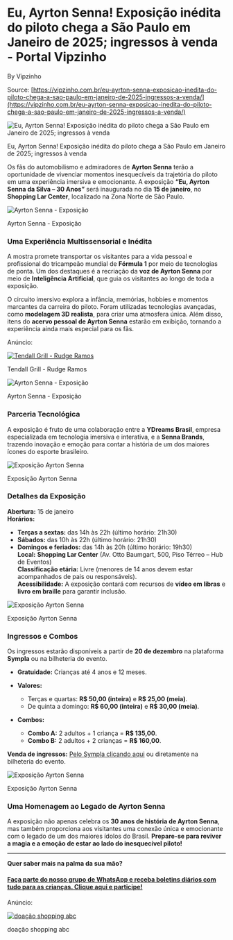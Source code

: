 # Eu, Ayrton Senna! Exposição inédita do piloto chega a São Paulo em Janeiro de 2025; ingressos à venda - Portal Vipzinho

By Vipzinho

Source: [https://vipzinho.com.br/eu-ayrton-senna-exposicao-inedita-do-piloto-chega-a-sao-paulo-em-janeiro-de-2025-ingressos-a-venda/](https://vipzinho.com.br/eu-ayrton-senna-exposicao-inedita-do-piloto-chega-a-sao-paulo-em-janeiro-de-2025-ingressos-a-venda/)

![Eu, Ayrton Senna! Exposição inédita do piloto chega a São Paulo em Janeiro de 2025; ingressos à venda](https://vipzinho.com.br/wp-content/uploads/2024/12/ayrtonsenna07-750x465.jpg)

Eu, Ayrton Senna! Exposição inédita do piloto chega a São Paulo em Janeiro de 2025; ingressos à venda

Os fãs do automobilismo e admiradores de __Ayrton Senna__ terão a oportunidade de vivenciar momentos inesquecíveis da trajetória do piloto em uma experiência imersiva e emocionante. A exposição __“Eu, Ayrton Senna da Silva – 30 Anos”__ será inaugurada no dia __15 de janeiro__, no __Shopping Lar Center__, localizado na Zona Norte de São Paulo.

![Ayrton Senna - Exposição](https://vipzinho.com.br/wp-content/uploads/2024/12/ayrtonsenna06.jpg)

Ayrton Senna - Exposição

### __Uma Experiência Multissensorial e Inédita__

A mostra promete transportar os visitantes para a vida pessoal e profissional do tricampeão mundial de __Fórmula 1__ por meio de tecnologias de ponta. Um dos destaques é a recriação da __voz de Ayrton Senna__ por meio de __Inteligência Artificial__, que guia os visitantes ao longo de toda a exposição.

O circuito imersivo explora a infância, memórias, hobbies e momentos marcantes da carreira do piloto. Foram utilizadas tecnologias avançadas, como __modelagem 3D realista__, para criar uma atmosfera única. Além disso, itens do __acervo pessoal de Ayrton Senna__ estarão em exibição, tornando a experiência ainda mais especial para os fãs.

Anúncio:

[![Tendall Grill - Rudge Ramos](https://vipzinho.com.br/wp-content/uploads/2024/02/tendallgrill-banner.jpg)](https://vipzinho.com.br/whats-tendallsbc)

Tendall Grill - Rudge Ramos

![Ayrton Senna - Exposição](https://vipzinho.com.br/wp-content/uploads/2024/12/ayrtonsenna04.jpg)

Ayrton Senna - Exposição

### __Parceria Tecnológica__

A exposição é fruto de uma colaboração entre a __YDreams Brasil__, empresa especializada em tecnologia imersiva e interativa, e a __Senna Brands__, trazendo inovação e emoção para contar a história de um dos maiores ícones do esporte brasileiro.

![Exposição Ayrton Senna](https://vipzinho.com.br/wp-content/uploads/2024/10/exposenna03.jpeg)

Exposição Ayrton Senna

### __Detalhes da Exposição__

__Abertura:__ 15 de janeiro\
__Horários:__

*   __Terças a sextas:__ das 14h às 22h (último horário: 21h30)
*   __Sábados:__ das 10h às 22h (último horário: 21h30)
*   __Domingos e feriados:__ das 14h às 20h (último horário: 19h30)\
    __Local:__ __Shopping Lar Center__ (Av. Otto Baumgart, 500, Piso Térreo – Hub de Eventos)\
    __Classificação etária:__ Livre (menores de 14 anos devem estar acompanhados de pais ou responsáveis).\
    __Acessibilidade:__ A exposição contará com recursos de __vídeo em libras__ e __livro em braille__ para garantir inclusão.

![Exposição Ayrton Senna](https://vipzinho.com.br/wp-content/uploads/2024/10/exposenna02-e1729332737141.jpeg)

Exposição Ayrton Senna

### __Ingressos e Combos__

Os ingressos estarão disponíveis a partir de __20 de dezembro__ na plataforma __Sympla__ ou na bilheteria do evento.

*   __Gratuidade:__ Crianças até 4 anos e 12 meses.

*   __Valores:__

    *   Terças e quartas: __R$ 50,00 (inteira)__ e __R$ 25,00 (meia)__.
    *   De quinta a domingo: __R$ 60,00 (inteira)__ e __R$ 30,00 (meia)__.

*   __Combos:__

    *   __Combo A:__ 2 adultos + 1 criança = __R$ 135,00__.
    *   __Combo B:__ 2 adultos + 2 crianças = __R$ 160,00__.

__Venda de ingressos:__ [Pelo Sympla clicando aqui](https://bileto.sympla.com.br/event/101888) ou diretamente na bilheteria do evento.

![Exposição Ayrton Senna](https://vipzinho.com.br/wp-content/uploads/2024/11/expocarrossenna04.jpeg)

Exposição Ayrton Senna

### __Uma Homenagem ao Legado de Ayrton Senna__

A exposição não apenas celebra os __30 anos de história de Ayrton Senna__, mas também proporciona aos visitantes uma conexão única e emocionante com o legado de um dos maiores ídolos do Brasil. __Prepare-se para reviver a magia e a emoção de estar ao lado do inesquecível piloto!__

---

__Quer saber mais na palma da sua mão?__

#### __[Faça parte do nosso grupo de WhatsApp e receba boletins diários com tudo para as crianças. Clique aqui e participe!](https://vipzinho.com.br/whatstodos)__

Anúncio:

[![doação shopping abc](https://vipzinho.com.br/wp-content/uploads/2024/10/doacao-shabc.jpg)](https://www.shoppingabc.com.br/novidade.asp?novidade_id=46877)

doação shopping abc
